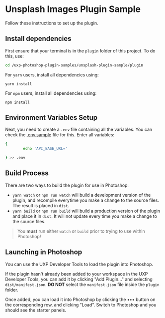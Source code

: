 # Unsplash Images Plugin Sample

Follow these instructions to set up the plugin. 

## Install dependencies

First ensure that your terminal is in the `plugin` folder of this project. To do this, use: 

```bash
cd /uxp-photoshop-plugin-samples/unsplash-plugin-sample/plugin
```

For `yarn` users, install all dependencies using:

```
yarn install
```

For `npm` users, install all dependencies using:

```
npm install
```

## Environment Variables Setup

Next, you need to create a `.env` file containing all the variables. You can check the [.env.sample](./.env.sample) file for this. Enter all variables:

```sh
{
        echo 'API_BASE_URL='

} >> .env
```

## Build Process

There are two ways to build the plugin for use in Photoshop:

* `yarn watch` or `npm run watch` will build a development version of the plugin, and recompile everytime you make a change to the source files. The result is placed in `dist`. 
* `yarn build` or `npm run build` will build a production version of the plugin and place it in `dist`. It will not update every time you make a change to the source files.

> You **must** run either `watch` or `build` prior to trying to use within Photoshop!

## Launching in Photoshop

You can use the UXP Developer Tools to load the plugin into Photoshop.

If the plugin hasn't already been added to your workspace in the UXP Developer Tools, you can add it by clicking "Add Plugin..." and selecting `dist/manifest.json`. **DO NOT** select the `manifest.json` file inside the `plugin` folder.

Once added, you can load it into Photoshop by clicking the ••• button on the corresponding row, and clicking "Load". Switch to Photoshop and you should see the starter panels.




